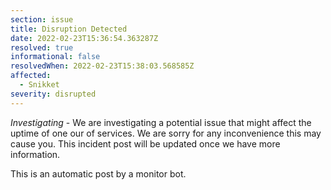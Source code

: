 ```yaml
---
section: issue
title: Disruption Detected
date: 2022-02-23T15:36:54.363287Z
resolved: true
informational: false
resolvedWhen: 2022-02-23T15:38:03.568585Z
affected:
  - Snikket
severity: disrupted
---
```

*Investigating* - We are investigating a potential issue that might affect the uptime of one our of services. We are sorry for any inconvenience this may cause you. This incident post will be updated once we have more information.

This is an automatic post by a monitor bot.
        